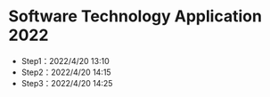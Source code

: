 # Software Technology Application 2022
- Step1：2022/4/20 13:10
- Step2：2022/4/20 14:15
- Step3：2022/4/20 14:25